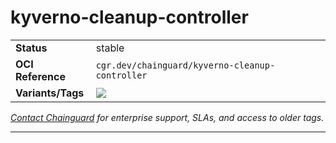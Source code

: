 <!--monopod:start-->
# kyverno-cleanup-controller
| | |
| - | - |
| **Status** | stable |
| **OCI Reference** | `cgr.dev/chainguard/kyverno-cleanup-controller` |
| **Variants/Tags** | ![](https://storage.googleapis.com/chainguard-images-build-outputs/summary/kyverno-cleanup-controller.svg) |

*[Contact Chainguard](https://www.chainguard.dev/chainguard-images) for enterprise support, SLAs, and access to older tags.*

---
<!--monopod:end-->
